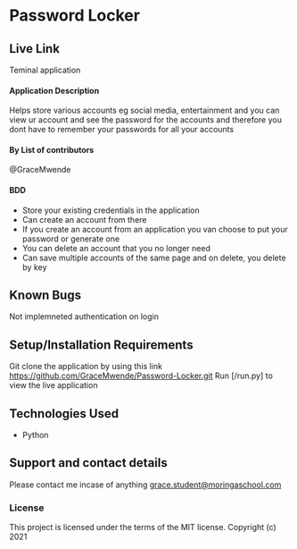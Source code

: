 # Password Locker

## Live Link

Teminal application

#### Application Description

Helps store various accounts eg social media, entertainment and you can view ur account and see the password for the accounts and therefore you dont have to remember your passwords for all your accounts

#### By **List of contributors**

@GraceMwende

#### BDD

- Store your existing credentials in the application
- Can create an account from there
- If you create an account from an application you van choose to put your password or generate one
- You can delete an account that you no longer need
- Can save multiple accounts of the same page and on delete, you delete by key

## Known Bugs

Not implemneted authentication on login

## Setup/Installation Requirements

Git clone the application by using this link https://github.com/GraceMwende/Password-Locker.git
Run [/run.py] to view the live application

## Technologies Used

- Python

## Support and contact details

Please contact me incase of anything grace.student@moringaschool.com

### License

This project is licensed under the terms of the MIT license.
Copyright (c) 2021
